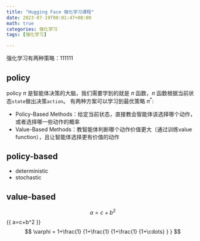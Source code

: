 ```yaml
---
title: "Hugging Face 强化学习课程"
date: 2023-07-19T00:01:47+08:00
math: true
categories: 强化学习
tags: [强化学习]

---
```



强化学习有两种策略：111111
## policy
policy $\pi$ 是智能体决策的大脑，我们需要学到的就是 $\pi$ 函数，$\pi$ 函数根据当前状态`state`做出决策`action`。
有两种方案可以学习到最优策略 $\pi^{*}$:
- Policy-Based Methods：给定当前状态，直接教会智能体该选择哪个动作，或者选择哪一些动作的概率
- Value-Based Methods：教智能体判断哪个动作价值更大（通过训练value function），且让智能体选择更有价值的动作

## policy-based
- deterministic
- stochastic

## value-based
$$ a=c+b^2 $$
{{ a=c+b^2 }}
$$
 \varphi = 1+\frac{1} {1+\frac{1} {1+\frac{1} {1+\cdots} } }
$$

